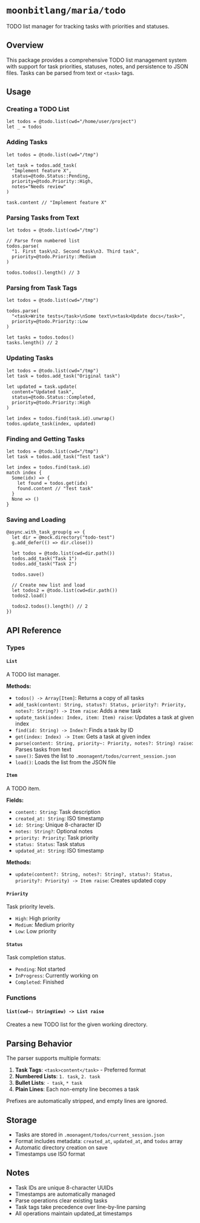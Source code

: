 # `moonbitlang/maria/todo`

TODO list manager for tracking tasks with priorities and statuses.

## Overview

This package provides a comprehensive TODO list management system with support for task priorities, statuses, notes, and persistence to JSON files. Tasks can be parsed from text or `<task>` tags.

## Usage

### Creating a TODO List

```moonbit
let todos = @todo.list(cwd="/home/user/project")
let _ = todos
```

### Adding Tasks

```moonbit
let todos = @todo.list(cwd="/tmp")

let task = todos.add_task(
  "Implement feature X",
  status=@todo.Status::Pending,
  priority=@todo.Priority::High,
  notes="Needs review"
)

task.content // "Implement feature X"
```

### Parsing Tasks from Text

```moonbit
let todos = @todo.list(cwd="/tmp")

// Parse from numbered list
todos.parse(
  "1. First task\n2. Second task\n3. Third task",
  priority=@todo.Priority::Medium
)

todos.todos().length() // 3
```

### Parsing from Task Tags

```moonbit
let todos = @todo.list(cwd="/tmp")

todos.parse(
  "<task>Write tests</task>\nSome text\n<task>Update docs</task>",
  priority=@todo.Priority::Low
)

let tasks = todos.todos()
tasks.length() // 2
```

### Updating Tasks

```moonbit
let todos = @todo.list(cwd="/tmp")
let task = todos.add_task("Original task")

let updated = task.update(
  content="Updated task",
  status=@todo.Status::Completed,
  priority=@todo.Priority::High
)

let index = todos.find(task.id).unwrap()
todos.update_task(index, updated)
```

### Finding and Getting Tasks

```moonbit
let todos = @todo.list(cwd="/tmp")
let task = todos.add_task("Test task")

let index = todos.find(task.id)
match index {
  Some(idx) => {
    let found = todos.get(idx)
    found.content // "Test task"
  }
  None => ()
}
```

### Saving and Loading

```moonbit
@async.with_task_group(g => {
  let dir = @mock.directory("todo-test")
  g.add_defer(() => dir.close())
  
  let todos = @todo.list(cwd=dir.path())
  todos.add_task("Task 1")
  todos.add_task("Task 2")
  
  todos.save()
  
  // Create new list and load
  let todos2 = @todo.list(cwd=dir.path())
  todos2.load()
  
  todos2.todos().length() // 2
})
```

## API Reference

### Types

#### `List`

A TODO list manager.

**Methods:**
- `todos() -> Array[Item]`: Returns a copy of all tasks
- `add_task(content: String, status?: Status, priority?: Priority, notes?: String?) -> Item raise`: Adds a new task
- `update_task(index: Index, item: Item) raise`: Updates a task at given index
- `find(id: String) -> Index?`: Finds a task by ID
- `get(index: Index) -> Item`: Gets a task at given index
- `parse(content: String, priority~: Priority, notes?: String) raise`: Parses tasks from text
- `save()`: Saves the list to `.moonagent/todos/current_session.json`
- `load()`: Loads the list from the JSON file

#### `Item`

A TODO item.

**Fields:**
- `content: String`: Task description
- `created_at: String`: ISO timestamp
- `id: String`: Unique 8-character ID
- `notes: String?`: Optional notes
- `priority: Priority`: Task priority
- `status: Status`: Task status
- `updated_at: String`: ISO timestamp

**Methods:**
- `update(content?: String, notes?: String?, status?: Status, priority?: Priority) -> Item raise`: Creates updated copy

#### `Priority`

Task priority levels.

- `High`: High priority
- `Medium`: Medium priority
- `Low`: Low priority

#### `Status`

Task completion status.

- `Pending`: Not started
- `InProgress`: Currently working on
- `Completed`: Finished

### Functions

#### `list(cwd~: StringView) -> List raise`

Creates a new TODO list for the given working directory.

## Parsing Behavior

The parser supports multiple formats:

1. **Task Tags**: `<task>content</task>` - Preferred format
2. **Numbered Lists**: `1. task`, `2. task`
3. **Bullet Lists**: `- task`, `* task`
4. **Plain Lines**: Each non-empty line becomes a task

Prefixes are automatically stripped, and empty lines are ignored.

## Storage

- Tasks are stored in `.moonagent/todos/current_session.json`
- Format includes metadata: `created_at`, `updated_at`, and `todos` array
- Automatic directory creation on save
- Timestamps use ISO format

## Notes

- Task IDs are unique 8-character UUIDs
- Timestamps are automatically managed
- Parse operations clear existing tasks
- Task tags take precedence over line-by-line parsing
- All operations maintain updated_at timestamps
